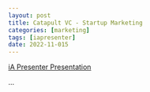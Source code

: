 ```yaml
---
layout: post
title: Catapult VC - Startup Marketing
categories: [marketing]
tags: [iapresenter]
date: 2022-11-015
---
```


[iA Presenter Presentation](https://github.com/go12/go12.github.io/blob/master/ia%20export/presentation.htm)

...
